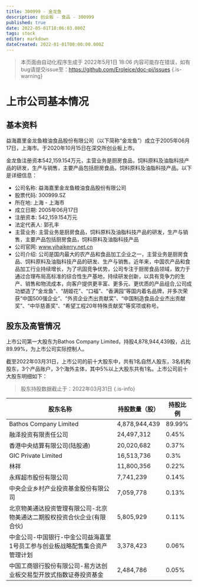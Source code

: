 ```yaml
---
title: 300999 - 金龙鱼
description: 创业板 - 食品 - 300999
published: true
date: 2022-05-01T18:06:03.000Z
tags: stock
editor: markdown
dateCreated: 2022-01-01T00:00:00.000Z
---
```


> 本页面由自动化程序生成于 2022年5月1日 18:06
> 内容可能存在错误，如有bug请提交issue至：https://github.com/Eroleice/doc-pi/issues
{.is-warning}

# 上市公司基本情况

## 基本资料

益海嘉里金龙鱼粮油食品股份有限公司（以下简称“金龙鱼”）成立于2005年06月17日，上海市。于2020年10月15日在深交所创业板上市。

金龙鱼注册资本542,159.154万元，主营业务是厨房食品，饲料原料及油脂科技产品的研发，生产与销售，主要产品包括厨房食品，饲料原料及油脂科技产品。以下是详细信息：

- 公司名称: 益海嘉里金龙鱼粮油食品股份有限公司
- 股票代码: 300999.SZ
- 所在地: 上海 - 上海市
- 成立日期: 2005年06月17日
- 注册资本: 542,159.154万元
- 法定代表人: 郭孔丰
- 主营业务: 主营业务是厨房食品，饲料原料及油脂科技产品的研发，生产与销售，主要产品包括厨房食品，饲料原料及油脂科技产品
- 公司官网: www.yihaikerry.net.cn
- 公司介绍: 公司是国内最大的农产品和食品加工企业之一，主营业务是厨房食品、饲料原料及油脂科技产品的研发、生产与销售。近年来，中国农产品和食品加工行业持续增长，为了巩固竞争优势，公司专注于厨房食品领域，致力于通过合理布局高标准的综合性生产基地，持续研发创新，以具有竞争力的生产、销售和物流成本，向客户提供更丰富、更多元、更优质的产品组合,公司成功塑造了“金龙鱼”、“胡姬花”、“口福”、“香满园”等国内着名品牌，并多次荣获“中国500强企业”、“外资企业杰出贡献奖”、“中国制造食品企业杰出贡献奖”、“中华慈善奖”、“希望工程20年特殊贡献奖”等奖项或称号。


## 股东及高管情况

上市公司第一大股东为Bathos Company Limited，持股4,878,944,439股，占比89.99%，为上市公司实际控制人。

截至2022年03月31日，上市公司的前十大股东中，共有1名自然人股东，3名机构股东，3个产品账户，3个海外主体，其中5%以上大股东共有1名。上市公司前十大股东明细如下：

> 股东持股数据截止于：2022年03月31日
{.is-info}

| 股东名称 | 持股数量（股） | 持股比例 |
| --- | --- | --- |
| Bathos Company Limited | 4,878,944,439 | 89.99% |
| 融泽投资有限责任公司 | 24,497,312 | 0.45% |
| 香港中央结算有限公司(陆股通) | 20,020,682 | 0.37% |
| GIC Private Limited | 16,513,736 | 0.3% |
| 林祥 | 11,800,356 | 0.22% |
| 永辉超市股份有限公司 | 7,741,239 | 0.14% |
| 中央企业乡村产业投资基金股份有限公司 | 7,059,778 | 0.13% |
| 北京物美通达投资管理有限公司-北京物美通达二期股权投资合伙企业(有限合伙) | 5,805,929 | 0.11% |
| 中金公司-中国银行-中金公司益海嘉里1号员工参与创业板战略配售集合资产管理计划 | 3,378,423 | 0.06% |
| 中国工商银行股份有限公司-易方达创业板交易型开放式指数证券投资基金 | 2,484,786 | 0.05% |




